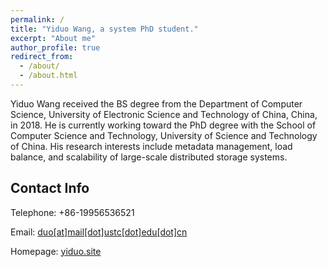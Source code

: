 ```yaml
---
permalink: /
title: "Yiduo Wang, a system PhD student."
excerpt: "About me"
author_profile: true
redirect_from: 
  - /about/
  - /about.html
---
```


Yiduo Wang received the BS degree from the Department of Computer Science, University of Electronic Science and Technology of China, China, in 2018. He is currently working toward the PhD degree with the School of Computer Science and Technology, University of Science and Technology of China. His research interests include metadata management, load balance, and scalability of large-scale distributed storage systems.

Contact Info
------
Telephone: 	+86-19956536521

Email: 	[duo\[at\]mail\[dot\]ustc\[dot\]edu\[dot\]cn](duo@mail.ustc.edu.cn)

Homepage: 	[yiduo.site](https://yiduo.site/)


